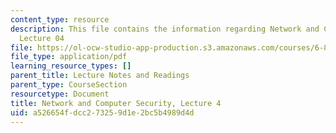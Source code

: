 ```yaml
---
content_type: resource
description: This file contains the information regarding Network and Computer Security,
  Lecture 04
file: https://ol-ocw-studio-app-production.s3.amazonaws.com/courses/6-857-network-and-computer-security-spring-2014/a526654fdcc273259d1e2bc5b4989d4d_MIT6_857S14_Lec04.pdf
file_type: application/pdf
learning_resource_types: []
parent_title: Lecture Notes and Readings
parent_type: CourseSection
resourcetype: Document
title: Network and Computer Security, Lecture 4
uid: a526654f-dcc2-7325-9d1e-2bc5b4989d4d
---
```

